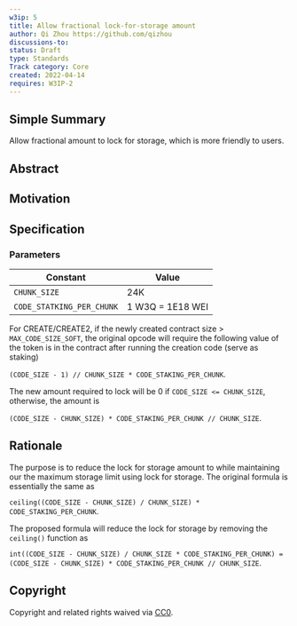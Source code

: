 ```yaml
---
w3ip: 5
title: Allow fractional lock-for-storage amount
author: Qi Zhou https://github.com/qizhou
discussions-to: 
status: Draft
type: Standards
Track category: Core
created: 2022-04-14
requires: W3IP-2
---
```



## Simple Summary

Allow fractional amount to lock for storage, which is more friendly to users.

## Abstract

## Motivation

## Specification

### Parameters

| Constant                  | Value            |
| ------------------------- | ---------------- |
| `CHUNK_SIZE`              | 24K              |
| `CODE_STATKING_PER_CHUNK` | 1 W3Q = 1E18 WEI |

For CREATE/CREATE2, if the newly created contract size > `MAX_CODE_SIZE_SOFT`, the original opcode will require the following value of the token is in the contract after running the creation code (serve as staking)

```(CODE_SIZE - 1) // CHUNK_SIZE * CODE_STAKING_PER_CHUNK```.

The new amount required to lock will be 0 if `CODE_SIZE <= CHUNK_SIZE`, otherwise, the amount is

```(CODE_SIZE - CHUNK_SIZE) * CODE_STAKING_PER_CHUNK // CHUNK_SIZE```.

## Rationale

The purpose is to reduce the lock for storage amount to while maintaining our the maximum storage limit using lock for storage.  The original formula is essentially the same as

```ceiling((CODE_SIZE - CHUNK_SIZE) / CHUNK_SIZE) * CODE_STAKING_PER_CHUNK```.

The proposed formula will reduce the lock for storage by removing the `ceiling()` function as

```int((CODE_SIZE - CHUNK_SIZE) / CHUNK_SIZE * CODE_STAKING_PER_CHUNK) = (CODE_SIZE - CHUNK_SIZE) * CODE_STAKING_PER_CHUNK // CHUNK_SIZE```.

## Copyright

Copyright and related rights waived via [CC0](https://creativecommons.org/publicdomain/zero/1.0/).
